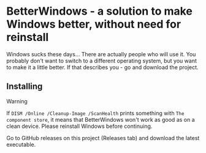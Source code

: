 # BetterWindows - a solution to make Windows better, without need for reinstall

Windows sucks these days... There are actually people who will use it. You probably don't want to switch to a different operating system, but you want to make it a little better. If that describes you - go and download the project.

## Installing

> [!WARNING]
> If `DISM /Online /Cleanup-Image /ScanHealth` prints something with `The component store`, it means that BetterWindows won't work as good as on a clean device. Please reinstall Windows before continuing.

Go to GitHub releases on this project (Releases tab) and download the latest executable.